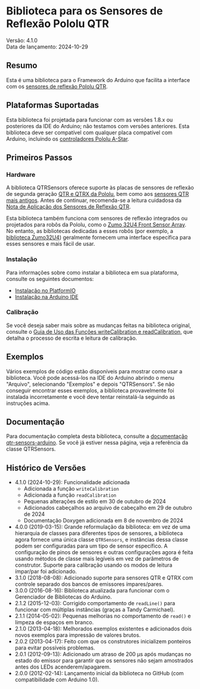 # Biblioteca para os Sensores de Reflexão Pololu QTR

Versão: 4.1.0<br>
Data de lançamento: 2024-10-29<br>

## Resumo

Esta é uma biblioteca para o Framework do Arduino que facilita a interface com os [sensores de reflexão Pololu QTR][qtr].

## Plataformas Suportadas

Esta biblioteca foi projetada para funcionar com as versões 1.8.x ou posteriores da IDE do Arduino; não testamos com versões anteriores. Esta biblioteca deve ser compatível com qualquer placa compatível com Arduino, incluindo os [controladores Pololu A-Star][a-star].

## Primeiros Passos

### Hardware

A biblioteca QTRSensors oferece suporte às placas de sensores de reflexão de segunda geração [QTR e QTRX da Pololu][qtr], bem como aos [sensores QTR mais antigos][older-qtr]. Antes de continuar, recomenda-se a leitura cuidadosa da [Nota de Aplicação dos Sensores de Reflexão QTR][app-note].

Esta biblioteca também funciona com sensores de reflexão integrados ou projetados para robôs da Pololu, como o [Zumo 32U4 Front Sensor Array](https://www.pololu.com/product/3122). No entanto, as bibliotecas dedicadas a esses robôs (por exemplo, a [biblioteca Zumo32U4](https://github.com/pololu/zumo-32u4-arduino-library)) geralmente fornecem uma interface específica para esses sensores e mais fácil de usar.

### Instalação

Para informações sobre como instalar a biblioteca em sua plataforma, consulte os seguintes documentos:

- [Instalação no PlatformIO](PlatformIO.md)
- [Instalação na Arduino IDE](Arduino-IDE.md)

### Calibração

Se você deseja saber mais sobre as mudanças feitas na biblioteca original, consulte o [Guia de Uso das Funções writeCalibration e readCalibration](calibration.md), que detalha o processo de escrita e leitura de calibração.

## Exemplos

Vários exemplos de código estão disponíveis para mostrar como usar a biblioteca. Você pode acessá-los na IDE do Arduino abrindo o menu "Arquivo", selecionando "Exemplos" e depois "QTRSensors". Se não conseguir encontrar esses exemplos, a biblioteca provavelmente foi instalada incorretamente e você deve tentar reinstalá-la seguindo as instruções acima.

## Documentação

Para documentação completa desta biblioteca, consulte a [documentação qtr-sensors-arduino][doc]. Se você já estiver nessa página, veja a referência da classe QTRSensors.

## Histórico de Versões

- 4.1.0 (2024-10-29): Funcionalidade adicionada
  - Adicionada a função `writeCalibration`
  - Adicionada a função `readCalibration`
  - Pequenas alterações de estilo em 30 de outubro de 2024
  - Adicionados cabeçalhos ao arquivo de cabeçalho em 29 de outubro de 2024
  - Documentação Doxygen adicionada em 8 de novembro de 2024
- 4.0.0 (2019-03-15): Grande reformulação da biblioteca: em vez de uma hierarquia de classes para diferentes tipos de sensores, a biblioteca agora fornece uma única classe `QTRSensors`, e instâncias dessa classe podem ser configuradas para um tipo de sensor específico. A configuração de pinos de sensores e outras configurações agora é feita usando métodos de classe mais legíveis em vez de parâmetros de construtor. Suporte para calibração usando os modos de leitura ímpar/par foi adicionado.
- 3.1.0 (2018-08-08): Adicionado suporte para sensores QTR e QTRX com controle separado dos bancos de emissores ímpares/pares.
- 3.0.0 (2016-08-16): Biblioteca atualizada para funcionar com o Gerenciador de Bibliotecas do Arduino.
- 2.1.2 (2015-12-03): Corrigido comportamento de `readLine()` para funcionar com múltiplas instâncias (graças a Tandy Carmichael).
- 2.1.1 (2014-05-02): Pequenas melhorias no comportamento de `read()` e limpeza de espaços em branco.
- 2.1.0 (2013-04-18): Melhorados exemplos existentes e adicionados dois novos exemplos para impressão de valores brutos.
- 2.0.2 (2013-04-17): Feito com que os construtores inicializem ponteiros para evitar possíveis problemas.
- 2.0.1 (2012-09-13): Adicionado um atraso de 200 µs após mudanças no estado do emissor para garantir que os sensores não sejam amostrados antes dos LEDs acenderem/apagarem.
- 2.0.0 (2012-02-14): Lançamento inicial da biblioteca no GitHub (com compatibilidade com Arduino 1.0).

[a-star]: https://www.pololu.com/a-star
[app-note]: https://www.pololu.com/docs/0J13
[doc]: https://pololu.github.io/qtr-sensors-arduino/
[older-qtr]: https://www.pololu.com/category/246/older-qtr-sensors
[qtr]: https://www.pololu.com/category/123/pololu-qtr-reflectance-sensors
